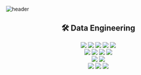![header](https://capsule-render.vercel.app/api?type=waving&color=auto&height=300&section=header&text=Welcome!🍍&desc=This%20is%20ADGGi%20playground.%20&fontSize=90&descSize=30&fontColor=ffffff&fontAlignY=40)
<div align=center>
  <h2>🛠️ Data Engineering</h2>
  <img src="https://img.shields.io/badge/PostgreSQL-4169E1?style=for-the-badge&logo=POSTGRESQL&logoColor=white"/>
  <img src="https://img.shields.io/badge/Oracle-E34F26?style=for-the-badge&logo=Oracle&logoColor=white" />
  <img src="https://img.shields.io/badge/MySQL-4479A1?style=for-the-badge&logo=MySQL&logoColor=white" />
  <img src="https://img.shields.io/badge/MariaDB-003545?style=for-the-badge&logo=MariaDB&logoColor=white" />
  <img src="https://img.shields.io/badge/ECS-FF9900?style=for-the-badge&logo=Amazon ECS&logoColor=white" />
  <br>
  <img src="https://img.shields.io/badge/Docker-2496ED?style=for-the-badge&logo=Docker&logoColor=white" />
  <img src="https://img.shields.io/badge/Apache-D22128?style=for-the-badge&logo=Apache&logoColor=white" />
  <img src="https://img.shields.io/badge/Airflow-017CEE?style=for-the-badge&logo=Apache Airflow&logoColor=white" />
  <img src="https://img.shields.io/badge/SARK-E25A1C?style=for-the-badge&logo=Apache Spark&logoColor=white" />
  <br>
  <img src="https://img.shields.io/badge/Python-3776AB?style=for-the-badge&logo=Python&logoColor=white" />
  <img src="https://img.shields.io/badge/Shell-FFD500?style=for-the-badge&logo=Shell&logoColor=white" />
  <br>
  <img src="https://img.shields.io/badge/Git-F05032?style=for-the-badge&logo=Git&logoColor=white" />
  <img src="https://img.shields.io/badge/GitHub-181717?style=for-the-badge&logo=GitHub&logoColor=white" />
  <img src="https://img.shields.io/badge/Notion-000000?style=for-the-badge&logo=Notion&logoColor=white" />
</div>

<br><br><br>
